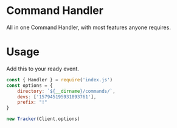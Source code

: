 # Command Handler
All in one Command Handler, with most features anyone requires.

# Usage
Add this to your ready event.

```js
const { Handler } = require('index.js')
const options = {
    directory: `${__dirname}/commands/`,
    devs: ['157945195931893761'],
    prefix: "!"
}

new Tracker(Client,options)
```
